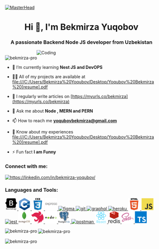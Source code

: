 [![MasterHead](https://devtechnosys.com/insights/wp-content/uploads/2020/01/what-is-nodejs.png)](https://myurls.co/bekmirza)
<h1 align="center">Hi 👋, I'm Bekmirza Yuqobov</h1>
<h3 align="center">A passionate Backend Node JS developer from Uzbekistan</h3>
<img align="right" alt="Coding" width="400" src="https://i.pinimg.com/originals/9e/5c/77/9e5c77872f818509afc1766a86c9a68b.gif">

<p align="left"> <img src="https://komarev.com/ghpvc/?username=bekmirza-pro&label=Profile%20views&color=0e75b6&style=flat" alt="bekmirza-pro" /> </p>

- 🌱 I’m currently learning **Nest JS and DevOPS**

- 👨‍💻 All of my projects are available at [file:///C:/Users/Bekmirza%20Yoqubov/Desktop/Yoqubov%20Bekmirza%20[resume].pdf](file:///C:/Users/Bekmirza%20Yoqubov/Desktop/Yoqubov%20Bekmirza%20[resume].pdf)

- 📝 I regularly write articles on [https://myurls.co/bekmirza](https://myurls.co/bekmirza)

- 💬 Ask me about **Node , MERN and PERN**

- 📫 How to reach me **yoqubovbekmirza@gmail.com**

- 📄 Know about my experiences [file:///C:/Users/Bekmirza%20Yoqubov/Desktop/Yoqubov%20Bekmirza%20[resume].pdf](file:///C:/Users/Bekmirza%20Yoqubov/Desktop/Yoqubov%20Bekmirza%20[resume].pdf)

- ⚡ Fun fact **I am Funny**

<h3 align="left">Connect with me:</h3>
<p align="left">
<a href="https://linkedin.com/in/https://linkedin.com/in/bekmirza-yoqubov/" target="blank"><img align="center" src="https://raw.githubusercontent.com/rahuldkjain/github-profile-readme-generator/master/src/images/icons/Social/linked-in-alt.svg" alt="https://linkedin.com/in/bekmirza-yoqubov/" height="30" width="40" /></a>
</p>

<h3 align="left">Languages and Tools:</h3>
<p align="left"> <a href="https://getbootstrap.com" target="_blank" rel="noreferrer"> <img src="https://raw.githubusercontent.com/devicons/devicon/master/icons/bootstrap/bootstrap-plain-wordmark.svg" alt="bootstrap" width="40" height="40"/> </a> <a href="https://www.w3schools.com/cpp/" target="_blank" rel="noreferrer"> <img src="https://raw.githubusercontent.com/devicons/devicon/master/icons/cplusplus/cplusplus-original.svg" alt="cplusplus" width="40" height="40"/> </a> <a href="https://www.w3schools.com/css/" target="_blank" rel="noreferrer"> <img src="https://raw.githubusercontent.com/devicons/devicon/master/icons/css3/css3-original-wordmark.svg" alt="css3" width="40" height="40"/> </a> <a href="https://expressjs.com" target="_blank" rel="noreferrer"> <img src="https://raw.githubusercontent.com/devicons/devicon/master/icons/express/express-original-wordmark.svg" alt="express" width="40" height="40"/> </a> <a href="https://www.figma.com/" target="_blank" rel="noreferrer"> <img src="https://www.vectorlogo.zone/logos/figma/figma-icon.svg" alt="figma" width="40" height="40"/> </a> <a href="https://git-scm.com/" target="_blank" rel="noreferrer"> <img src="https://www.vectorlogo.zone/logos/git-scm/git-scm-icon.svg" alt="git" width="40" height="40"/> </a> <a href="https://graphql.org" target="_blank" rel="noreferrer"> <img src="https://www.vectorlogo.zone/logos/graphql/graphql-icon.svg" alt="graphql" width="40" height="40"/> </a> <a href="https://heroku.com" target="_blank" rel="noreferrer"> <img src="https://www.vectorlogo.zone/logos/heroku/heroku-icon.svg" alt="heroku" width="40" height="40"/> </a> <a href="https://www.w3.org/html/" target="_blank" rel="noreferrer"> <img src="https://raw.githubusercontent.com/devicons/devicon/master/icons/html5/html5-original-wordmark.svg" alt="html5" width="40" height="40"/> </a> <a href="https://developer.mozilla.org/en-US/docs/Web/JavaScript" target="_blank" rel="noreferrer"> <img src="https://raw.githubusercontent.com/devicons/devicon/master/icons/javascript/javascript-original.svg" alt="javascript" width="40" height="40"/> </a> <a href="https://jestjs.io" target="_blank" rel="noreferrer"> <img src="https://www.vectorlogo.zone/logos/jestjsio/jestjsio-icon.svg" alt="jest" width="40" height="40"/> </a> <a href="https://www.mongodb.com/" target="_blank" rel="noreferrer"> <img src="https://raw.githubusercontent.com/devicons/devicon/master/icons/mongodb/mongodb-original-wordmark.svg" alt="mongodb" width="40" height="40"/> </a> <a href="https://nestjs.com/" target="_blank" rel="noreferrer"> <img src="https://raw.githubusercontent.com/devicons/devicon/master/icons/nestjs/nestjs-plain.svg" alt="nestjs" width="40" height="40"/> </a> <a href="https://nodejs.org" target="_blank" rel="noreferrer"> <img src="https://raw.githubusercontent.com/devicons/devicon/master/icons/nodejs/nodejs-original-wordmark.svg" alt="nodejs" width="40" height="40"/> </a> <a href="https://www.postgresql.org" target="_blank" rel="noreferrer"> <img src="https://raw.githubusercontent.com/devicons/devicon/master/icons/postgresql/postgresql-original-wordmark.svg" alt="postgresql" width="40" height="40"/> </a> <a href="https://postman.com" target="_blank" rel="noreferrer"> <img src="https://www.vectorlogo.zone/logos/getpostman/getpostman-icon.svg" alt="postman" width="40" height="40"/> </a> <a href="https://reactjs.org/" target="_blank" rel="noreferrer"> <img src="https://raw.githubusercontent.com/devicons/devicon/master/icons/react/react-original-wordmark.svg" alt="react" width="40" height="40"/> </a> <a href="https://redis.io" target="_blank" rel="noreferrer"> <img src="https://raw.githubusercontent.com/devicons/devicon/master/icons/redis/redis-original-wordmark.svg" alt="redis" width="40" height="40"/> </a> <a href="https://sass-lang.com" target="_blank" rel="noreferrer"> <img src="https://raw.githubusercontent.com/devicons/devicon/master/icons/sass/sass-original.svg" alt="sass" width="40" height="40"/> </a> <a href="https://www.typescriptlang.org/" target="_blank" rel="noreferrer"> <img src="https://raw.githubusercontent.com/devicons/devicon/master/icons/typescript/typescript-original.svg" alt="typescript" width="40" height="40"/> </a> </p>

<p><img align="left" src="https://github-readme-stats.vercel.app/api/top-langs?username=bekmirza-pro&show_icons=true&locale=en&layout=compact" alt="bekmirza-pro" /></p>

<p>&nbsp;<img align="center" src="https://github-readme-stats.vercel.app/api?username=bekmirza-pro&show_icons=true&locale=en" alt="bekmirza-pro" /></p>

<p><img align="center" src="https://github-readme-streak-stats.herokuapp.com/?user=bekmirza-pro&" alt="bekmirza-pro" /></p>
